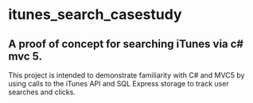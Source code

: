 # itunes_search_casestudy
## A proof of concept for searching iTunes via c# mvc 5.

This project is intended to demonstrate familiarity with C# and MVC5 by using calls to the iTunes API and SQL Express storage to track user searches and clicks.
